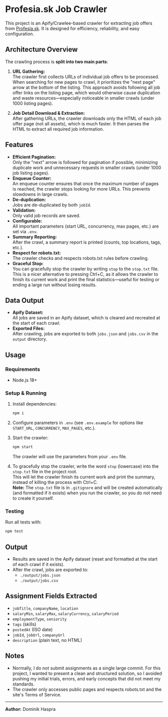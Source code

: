 # Profesia.sk Job Crawler

This project is an Apify/Crawlee-based crawler for extracting job offers from [Profesia.sk](https://www.profesia.sk/). It is designed for efficiency, reliability, and easy configuration.

## Architecture Overview

The crawling process is **split into two main parts**:

1. **URL Gathering:**  
   The crawler first collects URLs of individual job offers to be processed. When searching for new pages to crawl, it prioritizes the "next page" arrow at the bottom of the listing. This approach avoids following all job offer links on the listing page, which would otherwise cause duplication and waste resources—especially noticeable in smaller crawls (under 1000 listing pages).

2. **Job Detail Download & Extraction:**  
   After gathering URLs, the crawler downloads only the HTML of each job offer page (not all assets), which is much faster. It then parses the HTML to extract all required job information.

## Features

- **Efficient Pagination:**  
  Only the "next" arrow is followed for pagination if possible, minimizing duplicate work and unnecessary requests in smaller crawls (under 1000 job listing pages).
- **Enqueue Counter:**  
  An enqueue counter ensures that once the maximum number of pages is reached, the crawler stops looking for more URLs. This prevents slowdowns in large crawls.
- **De-duplication:**  
  Jobs are de-duplicated by both `jobId`.
- **Validation:**  
  Only valid job records are saved.
- **Configurable:**  
  All important parameters (start URL, concurrency, max pages, etc.) are set via `.env`.
- **Summary Reporting:**  
  After the crawl, a summary report is printed (counts, top locations, tags, etc.).
- **Respect for robots.txt:**  
  The crawler checks and respects robots.txt rules before crawling.
- **Graceful Stop:**  
  You can gracefully stop the crawler by writing `stop` to the `stop.txt` file. This is a nicer alternative to pressing Ctrl+C, as it allows the crawler to finish its current work and print the final statistics—useful for testing or ending a large run without losing results.

## Data Output

- **Apify Dataset:**  
  All jobs are saved in an Apify dataset, which is cleared and recreated at the start of each crawl.
- **Exported Files:**  
  After crawling, jobs are exported to both `jobs.json` and `jobs.csv` in the `output` directory.

## Usage

### Requirements

- Node.js 18+

### Setup & Running

1. Install dependencies:
   ```sh
   npm i
   ```
2. Configure parameters in `.env` (see `.env.example` for options like `START_URL`, `CONCURRENCY`, `MAX_PAGES`, etc.).
3. Start the crawler:
   ```sh
   npm start
   ```
   The crawler will use the parameters from your `.env` file.

4. To gracefully stop the crawler, write the word `stop` (lowercase) into the `stop.txt` file in the project root.  
   This will let the crawler finish its current work and print the summary, instead of killing the process with Ctrl+C.  
   **Note:** The `stop.txt` file is in `.gitignore` and will be created automatically (and formatted if it exists) when you run the crawler, so you do not need to create it yourself.

### Testing

Run all tests with:
```sh
npm test
```

## Output

- Results are saved in the Apify dataset (reset and formatted at the start of each crawl if it exists).
- After the crawl, jobs are exported to:
  - `./output/jobs.json`
  - `./output/jobs.csv`

## Assignment Fields Extracted

- `jobTitle`, `companyName`, `location`
- `salaryMin`, `salaryMax`, `salaryCurrency`, `salaryPeriod`
- `employmentType`, `seniority`
- `tags` (skills)
- `postedAt` (ISO date)
- `jobId`, `jobUrl`, `companyUrl`
- `description` (plain text, no HTML)

## Notes

- Normally, I do not submit assignments as a single large commit. For this project, I wanted to present a clean and    structured solution, so I avoided pushing my initial trials, errors, and early concepts that did not meet my standards.
- The crawler only accesses public pages and respects robots.txt and the site's Terms of Service.

---

**Author:** Dominik Haspra